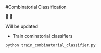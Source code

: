 #Combinatorial Classification

🎵 🎵  

Will be updated


* Train cominatorial classifiers
```bash
python train_combinatorial_classifier.py
```
